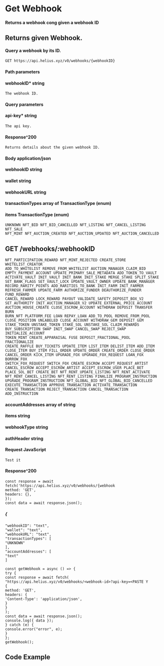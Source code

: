 # Get Webhook

#### Returns a webhook cong given a webhook ID

## Returns given Webhook.

#### Query a webhook by its ID.

```
GET https://api.helius.xyz/v0/webhooks/{webhookID}
```
#### Path parameters

#### webhookID* string

```
The webhook ID.
```
#### Query parameters

#### api-key* string

```
The api key.
```
#### Response^200

```
Returns details about the given webhook ID.
```
#### Body application/json

#### webhookID string

#### wallet string

#### webhookURL string

#### transactionTypes array of TransactionType (enum)

#### items TransactionType (enum)

```
UNKNOWN NFT_BID NFT_BID_CANCELLED NFT_LISTING NFT_CANCEL_LISTING NFT_SALE
NFT_MINT NFT_AUCTION_CREATED NFT_AUCTION_UPDATED NFT_AUCTION_CANCELLED
```
## GET /webhooks/:webhookID


```
NFT_PARTICIPATION_REWARD NFT_MINT_REJECTED CREATE_STORE WHITELIST_CREATOR
ADD_TO_WHITELIST REMOVE_FROM_WHITELIST AUCTION_MANAGER_CLAIM_BID
EMPTY_PAYMENT_ACCOUNT UPDATE_PRIMARY_SALE_METADATA ADD_TOKEN_TO_VAULT
ACTIVATE_VAULT INIT_VAULT INIT_BANK INIT_STAKE MERGE_STAKE SPLIT_STAKE
SET_BANK_FLAGS SET_VAULT_LOCK UPDATE_VAULT_OWNER UPDATE_BANK_MANAGER
RECORD_RARITY_POINTS ADD_RARITIES_TO_BANK INIT_FARM INIT_FARMER
REFRESH_FARMER UPDATE_FARM AUTHORIZE_FUNDER DEAUTHORIZE_FUNDER FUND_REWARD
CANCEL_REWARD LOCK_REWARD PAYOUT VALIDATE_SAFETY_DEPOSIT_BOX_V2
SET_AUTHORITY INIT_AUCTION_MANAGER_V2 UPDATE_EXTERNAL_PRICE_ACCOUNT
AUCTION_HOUSE_CREATE CLOSE_ESCROW_ACCOUNT WITHDRAW DEPOSIT TRANSFER BURN
BURN_NFT PLATFORM_FEE LOAN REPAY_LOAN ADD_TO_POOL REMOVE_FROM_POOL
CLOSE_POSITION UNLABELED CLOSE_ACCOUNT WITHDRAW_GEM DEPOSIT_GEM
STAKE_TOKEN UNSTAKE_TOKEN STAKE_SOL UNSTAKE_SOL CLAIM_REWARDS
BUY_SUBSCRIPTION SWAP INIT_SWAP CANCEL_SWAP REJECT_SWAP INITIALIZE_ACCOUNT
TOKEN_MINT CREATE_APPARAISAL FUSE DEPOSIT_FRACTIONAL_POOL FRACTIONALIZE
CREATE_RAFFLE BUY_TICKETS UPDATE_ITEM LIST_ITEM DELIST_ITEM ADD_ITEM
CLOSE_ITEM BUY_ITEM FILL_ORDER UPDATE_ORDER CREATE_ORDER CLOSE_ORDER
CANCEL_ORDER KICK_ITEM UPGRADE_FOX UPGRADE_FOX_REQUEST LOAN_FOX BORROW_FOX
SWITCH_FOX_REQUEST SWITCH_FOX CREATE_ESCROW ACCEPT_REQUEST_ARTIST
CANCEL_ESCROW ACCEPT_ESCROW_ARTIST ACCEPT_ESCROW_USER PLACE_BET
PLACE_SOL_BET CREATE_BET NFT_RENT_UPDATE_LISTING NFT_RENT_ACTIVATE
NFT_RENT_CANCEL_LISTING NFT_RENT_LISTING FINALIZE_PROGRAM_INSTRUCTION
UPGRADE_PROGRAM_INSTRUCTION NFT_GLOBAL_BID NFT_GLOBAL_BID_CANCELLED
EXECUTE_TRANSACTION APPROVE_TRANSACTION ACTIVATE_TRANSACTION
CREATE_TRANSACTION REJECT_TRANSACTION CANCEL_TRANSACTION ADD_INSTRUCTION
```
#### accountAddresses array of string

#### items string

#### webhookType string

#### authHeader string

#### Request JavaScript


```
Test it
```
#### Response^200

```
const response = await fetch('https://api.helius.xyz/v0/webhooks/{webhook
method: 'GET',
headers: {},
});
const data = await response.json();
```
##### {

```
"webhookID": "text",
"wallet": "text",
"webhookURL": "text",
"transactionTypes": [
"UNKNOWN"
],
"accountAddresses": [
"text"
]
```
```
const getWebhook = async () => {
try {
const response = await fetch(
"https://api.helius.xyz/v0/webhooks/<webhook-id>?api-key=<PASTE Y
{
method: 'GET',
headers: {
'Content-Type': 'application/json',
}
}
);
const data = await response.json();
console.log({ data });
} catch (e) {
console.error("error", e);
}
};
getWebhook();
```
## Code Example